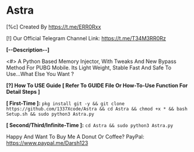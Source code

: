 # Astra
[%c] Created By https://t.me/ERR0Rxx

[!] Our Official Telegram Channel Link: https://t.me/T34M3RR0Rz

**[--Description--]**

<#> A Python Based Memory Injector, With Tweaks And New Bypass Method For PUBG Mobile. Its Light Weight, Stable Fast And Safe To Use...What Else You Want ? 

**[?] How To USE Guide [ Refer To GUIDE File Or How-To-Use Function For Detail Steps ]**

**[ First-Time ]:** `pkg install git -y && git clone https://github.com/1337Xcode/Astra && cd Astra && chmod +x * && bash Setup.sh && sudo python3 Astra.py`

**[ Second/Third/Infinite-Time ]:** `cd Astra && sudo python3 Astra.py`

Happy And Want To Buy Me A Donut Or Coffee? PayPal: https://www.paypal.me/Darsh123 

